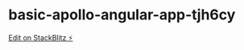 # basic-apollo-angular-app-tjh6cy

[Edit on StackBlitz ⚡️](https://stackblitz.com/edit/basic-apollo-angular-app-tjh6cy)